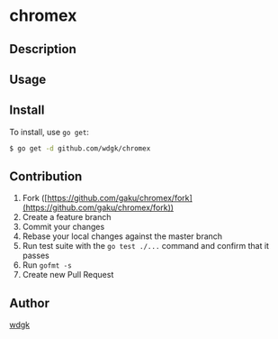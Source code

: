 chromex
====

## Description

## Usage

## Install

To install, use `go get`:

```bash
$ go get -d github.com/wdgk/chromex
```

## Contribution

1. Fork ([https://github.com/gaku/chromex/fork](https://github.com/gaku/chromex/fork))
2. Create a feature branch
3. Commit your changes
4. Rebase your local changes against the master branch
5. Run test suite with the `go test ./...` command and confirm that it passes
6. Run `gofmt -s`
7. Create new Pull Request

## Author

[wdgk](https://github.com/wdgk)
